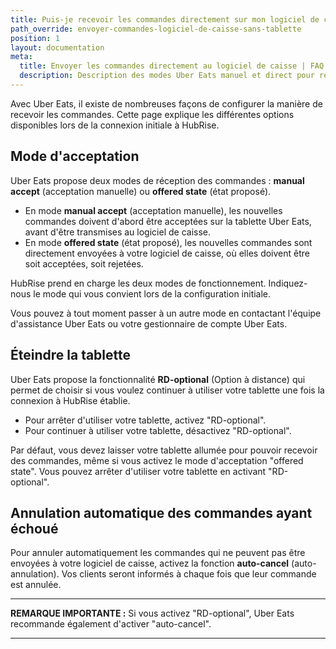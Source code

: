 ```yaml
---
title: Puis-je recevoir les commandes directement sur mon logiciel de caisse sans utiliser les tablettes Uber Eats ?
path_override: envoyer-commandes-logiciel-de-caisse-sans-tablette
position: 1
layout: documentation
meta:
  title: Envoyer les commandes directement au logiciel de caisse | FAQ Uber Eats | HubRise
  description: Description des modes Uber Eats manuel et direct pour recevoir les commandes, et instructions pour recevoir directement les commandes sur le logiciel de caisse sans les confirmer d'abord sur les tablettes Uber Eats.
---
```


Avec Uber Eats, il existe de nombreuses façons de configurer la manière de recevoir les commandes.
Cette page explique les différentes options disponibles lors de la connexion initiale à HubRise.

## Mode d'acceptation

Uber Eats propose deux modes de réception des commandes : **manual accept** (acceptation manuelle) ou **offered state** (état proposé).

- En mode **manual accept** (acceptation manuelle), les nouvelles commandes doivent d'abord être acceptées sur la tablette Uber Eats, avant d'être transmises au logiciel de caisse.
- En mode **offered state** (état proposé), les nouvelles commandes sont directement envoyées à votre logiciel de caisse, où elles doivent être soit acceptées, soit rejetées.

HubRise prend en charge les deux modes de fonctionnement. Indiquez-nous le mode qui vous convient lors de la configuration initiale.

Vous pouvez à tout moment passer à un autre mode en contactant l'équipe d'assistance Uber Eats ou votre gestionnaire de compte Uber Eats.

## Éteindre la tablette

Uber Eats propose la fonctionnalité **RD-optional** (Option à distance) qui permet de choisir si vous voulez continuer à utiliser votre tablette une fois la connexion à HubRise établie.

- Pour arrêter d'utiliser votre tablette, activez "RD-optional".
- Pour continuer à utiliser votre tablette, désactivez "RD-optional".

Par défaut, vous devez laisser votre tablette allumée pour pouvoir recevoir des commandes, même si vous activez le mode d'acceptation "offered state". Vous pouvez arrêter d'utiliser votre tablette en activant "RD-optional".

## Annulation automatique des commandes ayant échoué

Pour annuler automatiquement les commandes qui ne peuvent pas être envoyées à votre logiciel de caisse, activez la fonction **auto-cancel** (auto-annulation).
Vos clients seront informés à chaque fois que leur commande est annulée.

---

**REMARQUE IMPORTANTE :** Si vous activez "RD-optional", Uber Eats recommande également d'activer "auto-cancel".

---
